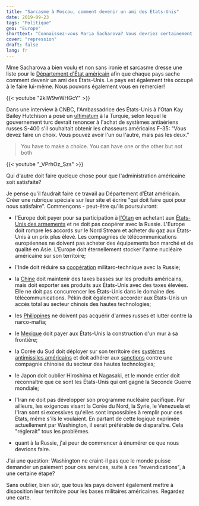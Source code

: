 ```yaml
---
title: "Sarcasme à Moscou, comment devenir un ami des Etats-Unis"
date: 2019-09-23
tags: "Politique"
geo: "Europe"
shorttext: "Connaissez-vous Maria Sacharova? Vous devriez certainement apprendre à connaître la dame. Cette femme est une porte-parole pour le ministère russe des Affaires étrangères et la meilleure chose que vous pouvez trouver en politique."
cover: "repression"
draft: false
lang: fr
---
```


Mme Sacharova a bien voulu et non sans ironie et sarcasme dresse une liste pour le [Département d'État américain](http://www.mid.ru/ru/press_service/spokesman/briefings/-/asset_publisher/D2wHaWMCU6Od/content/id/3672703?p_p_id=101_INSTANCE_D2wHaWMCU6Od&_101_INSTANCE_D2wHaWMCU6Od_languageId=fr_FR "Conférence de presse de Maria Zakharova, porte-parole du Ministère russe des Affaires étrangères, Moscou, 5 juin 2019") afin que chaque pays sache comment devenir un ami des États-Unis. Le pays est également très occupé à le faire lui-même. Nous pouvons également vous en remercier!

{{< youtube "2klW9wWHGcY" >}}

Dans une interview à CNBC, l'Ambassadrice des États-Unis à l'Otan Kay Bailey Hutchison a posé un [ultimatum](https://www.cnbc.com/2019/06/04/us-nato-ambassador-turkey-must-cancel-russia-s-400-missile-purchase.html "US NATO ambassador says Turkey must back down on Russian missile purchase") à la Turquie, selon lequel le gouvernement turc devrait renoncer à l'achat de systèmes antiaériens russes S-400 s'il souhaitait obtenir les chasseurs américains F-35: "Vous devez faire un choix. Vous pouvez avoir l'un ou l'autre, mais pas les deux."

> You have to make a choice. You can have one or the other but not both

{{< youtube "_VPrhOz_Szs" >}}

Qui d'autre doit faire quelque chose pour que l'administration américaine soit satisfaite?

Je pense qu'il faudrait faire ce travail au Département d’État américain. Créer une rubrique spéciale sur leur site et écrire "qui doit faire quoi pour nous satisfaire". Commençons - peut-être qu'ils poursuivront:

- l'Europe doit payer pour sa participation à [l'Otan](https://www.bloomberg.com/news/articles/2019-03-08/trump-said-to-seek-huge-premium-from-allies-hosting-u-s-troops "Trump Seeks Huge Premium From Allies Hosting U.S. Troops") en achetant aux [États-Unis des armements](https://elpais.com/internacional/2019/06/01/actualidad/1559389670_532613.html "EE UU da un ultimátum a Europa para que rectifique su plan de defensa") et ne doit pas coopérer avec la Russie. L'Europe doit rompre les accords sur le Nord Stream et acheter du gaz aux États-Unis à un prix plus élevé. Les compagnies de télécommunications européennes ne doivent pas acheter des équipements bon marché et de qualité en Asie. L'Europe doit éternellement stocker l'arme nucléaire américaine sur son territoire;

- l'Inde doit réduire sa [coopération](https://www.scmp.com/news/asia/diplomacy/article/2161925/india-receives-us-warning-over-buying-weapons-russia "India receives US warning about buying weapons from Russia") militaro-technique avec la Russie;

- la [Chine](http://vesti7.ru/video/1905233/episode/26-05-2019/ "ЭФИР ОТ 26.05.2019") doit maintenir des taxes basses sur les produits américains, mais doit exporter ses produits aux États-Unis avec des taxes élevées. Elle ne doit pas concurrencer les États-Unis dans le domaine des télécommunications. Pékin doit également accorder aux États-Unis un accès total au secteur chinois des hautes technologies;

- les [Philippines](https://www.arabnews.com/node/1549891/world "Moscow to supply state-of-the-art weapons to Manila") ne doivent pas acquérir d'armes russes et lutter contre la narco-mafia;

- le [Mexique](https://www.politifact.com/truth-o-meter/promises/trumpometer/promise/1397/build-wall-and-make-mexico-pay-it/ "Donald Trump stalls on promise to build a wall, have Mexico pay for it") doit payer aux États-Unis la construction d'un mur à sa frontière;

- la Corée du Sud doit déployer sur son territoire des [systèmes antimissiles américains](https://www.scmp.com/week-asia/geopolitics/article/2120452/china-wins-its-war-against-south-koreas-us-thaad-missile "China wins its war against South Korea’s US THAAD missile shield – without firing a shot") et doit adhérer aux [sanctions](https://pulsenews.co.kr/view.php?year=2019&no=346275 "S. Korea under pressure to join U.S. anti-Huawei campaign") contre une compagnie chinoise du secteur des hautes technologies;

- le Japon doit oublier Hiroshima et Nagasaki, et le monde entier doit reconnaître que ce sont les États-Unis qui ont gagné la Seconde Guerre mondiale;

- l'Iran ne doit pas développer son programme nucléaire pacifique. Par ailleurs, les exigences visant la Corée du Nord, la Syrie, le Venezuela et l'Iran sont si excessives qu'elles sont impossibles à remplir pour ces États, même s'ils le voulaient. En partant de cette logique exprimée actuellement par Washington, il serait préférable de disparaître. Cela "réglerait" tous les problèmes.

- quant à la Russie, j'ai peur de commencer à énumérer ce que nous devrions faire.

J'ai une question: Washington ne craint-il pas que le monde puisse demander un paiement pour ces services, suite à ces "revendications", à une certaine étape?

Sans oublier, bien sûr, que tous les pays doivent également mettre à disposition leur territoire pour les bases militaires américaines. Regardez une carte.
